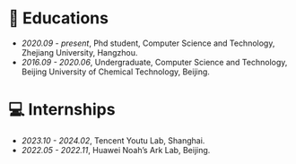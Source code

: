 
# 📖 Educations
- *2020.09 - present*, Phd student, Computer Science and Technology, Zhejiang University, Hangzhou.
- *2016.09 - 2020.06*, Undergraduate, Computer Science and Technology, Beijing University of Chemical Technology, Beijing.

# 💻 Internships
- *2023.10 - 2024.02*, Tencent Youtu Lab, Shanghai.
- *2022.05 - 2022.11*, Huawei Noah’s Ark Lab, Beijing.
